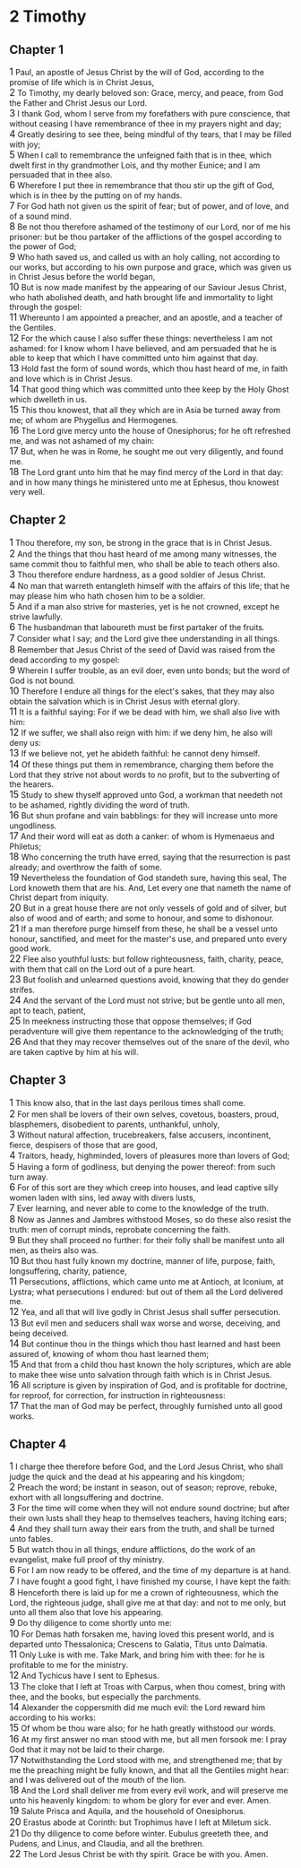 # 2 Timothy

## Chapter 1
<span style="font-size:larger;">1</span>  Paul, an apostle of Jesus Christ by the will of God, according to the promise of life which is in Christ Jesus, <br><span style="font-size:larger;">2</span>  To Timothy, my dearly beloved son: Grace, mercy, and peace, from God the Father and Christ Jesus our Lord. <br><span style="font-size:larger;">3</span>  I thank God, whom I serve from my forefathers with pure conscience, that without ceasing I have remembrance of thee in my prayers night and day; <br><span style="font-size:larger;">4</span>  Greatly desiring to see thee, being mindful of thy tears, that I may be filled with joy; <br><span style="font-size:larger;">5</span>  When I call to remembrance the unfeigned faith that is in thee, which dwelt first in thy grandmother Lois, and thy mother Eunice; and I am persuaded that in thee also. <br><span style="font-size:larger;">6</span>  Wherefore I put thee in remembrance that thou stir up the gift of God, which is in thee by the putting on of my hands. <br><span style="font-size:larger;">7</span>  For God hath not given us the spirit of fear; but of power, and of love, and of a sound mind. <br><span style="font-size:larger;">8</span>  Be not thou therefore ashamed of the testimony of our Lord, nor of me his prisoner: but be thou partaker of the afflictions of the gospel according to the power of God; <br><span style="font-size:larger;">9</span>  Who hath saved us, and called us with an holy calling, not according to our works, but according to his own purpose and grace, which was given us in Christ Jesus before the world began, <br><span style="font-size:larger;">10</span>  But is now made manifest by the appearing of our Saviour Jesus Christ, who hath abolished death, and hath brought life and immortality to light through the gospel: <br><span style="font-size:larger;">11</span>  Whereunto I am appointed a preacher, and an apostle, and a teacher of the Gentiles. <br><span style="font-size:larger;">12</span>  For the which cause I also suffer these things: nevertheless I am not ashamed: for I know whom I have believed, and am persuaded that he is able to keep that which I have committed unto him against that day. <br><span style="font-size:larger;">13</span>  Hold fast the form of sound words, which thou hast heard of me, in faith and love which is in Christ Jesus. <br><span style="font-size:larger;">14</span>  That good thing which was committed unto thee keep by the Holy Ghost which dwelleth in us. <br><span style="font-size:larger;">15</span>  This thou knowest, that all they which are in Asia be turned away from me; of whom are Phygellus and Hermogenes. <br><span style="font-size:larger;">16</span>  The Lord give mercy unto the house of Onesiphorus; for he oft refreshed me, and was not ashamed of my chain: <br><span style="font-size:larger;">17</span>  But, when he was in Rome, he sought me out very diligently, and found me. <br><span style="font-size:larger;">18</span>  The Lord grant unto him that he may find mercy of the Lord in that day: and in how many things he ministered unto me at Ephesus, thou knowest very well. <br>
## Chapter 2
<span style="font-size:larger;">1</span>  Thou therefore, my son, be strong in the grace that is in Christ Jesus. <br><span style="font-size:larger;">2</span>  And the things that thou hast heard of me among many witnesses, the same commit thou to faithful men, who shall be able to teach others also. <br><span style="font-size:larger;">3</span>  Thou therefore endure hardness, as a good soldier of Jesus Christ. <br><span style="font-size:larger;">4</span>  No man that warreth entangleth himself with the affairs of this life; that he may please him who hath chosen him to be a soldier. <br><span style="font-size:larger;">5</span>  And if a man also strive for masteries, yet is he not crowned, except he strive lawfully. <br><span style="font-size:larger;">6</span>  The husbandman that laboureth must be first partaker of the fruits. <br><span style="font-size:larger;">7</span>  Consider what I say; and the Lord give thee understanding in all things. <br><span style="font-size:larger;">8</span>  Remember that Jesus Christ of the seed of David was raised from the dead according to my gospel: <br><span style="font-size:larger;">9</span>  Wherein I suffer trouble, as an evil doer, even unto bonds; but the word of God is not bound. <br><span style="font-size:larger;">10</span>  Therefore I endure all things for the elect's sakes, that they may also obtain the salvation which is in Christ Jesus with eternal glory. <br><span style="font-size:larger;">11</span>  It is a faithful saying: For if we be dead with him, we shall also live with him: <br><span style="font-size:larger;">12</span>  If we suffer, we shall also reign with him: if we deny him, he also will deny us: <br><span style="font-size:larger;">13</span>  If we believe not, yet he abideth faithful: he cannot deny himself. <br><span style="font-size:larger;">14</span>  Of these things put them in remembrance, charging them before the Lord that they strive not about words to no profit, but to the subverting of the hearers. <br><span style="font-size:larger;">15</span>  Study to shew thyself approved unto God, a workman that needeth not to be ashamed, rightly dividing the word of truth. <br><span style="font-size:larger;">16</span>  But shun profane and vain babblings: for they will increase unto more ungodliness. <br><span style="font-size:larger;">17</span>  And their word will eat as doth a canker: of whom is Hymenaeus and Philetus; <br><span style="font-size:larger;">18</span>  Who concerning the truth have erred, saying that the resurrection is past already; and overthrow the faith of some. <br><span style="font-size:larger;">19</span>  Nevertheless the foundation of God standeth sure, having this seal, The Lord knoweth them that are his. And, Let every one that nameth the name of Christ depart from iniquity. <br><span style="font-size:larger;">20</span>  But in a great house there are not only vessels of gold and of silver, but also of wood and of earth; and some to honour, and some to dishonour. <br><span style="font-size:larger;">21</span>  If a man therefore purge himself from these, he shall be a vessel unto honour, sanctified, and meet for the master's use, and prepared unto every good work. <br><span style="font-size:larger;">22</span>  Flee also youthful lusts: but follow righteousness, faith, charity, peace, with them that call on the Lord out of a pure heart. <br><span style="font-size:larger;">23</span>  But foolish and unlearned questions avoid, knowing that they do gender strifes. <br><span style="font-size:larger;">24</span>  And the servant of the Lord must not strive; but be gentle unto all men, apt to teach, patient, <br><span style="font-size:larger;">25</span>  In meekness instructing those that oppose themselves; if God peradventure will give them repentance to the acknowledging of the truth; <br><span style="font-size:larger;">26</span>  And that they may recover themselves out of the snare of the devil, who are taken captive by him at his will. <br>
## Chapter 3
<span style="font-size:larger;">1</span>  This know also, that in the last days perilous times shall come. <br><span style="font-size:larger;">2</span>  For men shall be lovers of their own selves, covetous, boasters, proud, blasphemers, disobedient to parents, unthankful, unholy, <br><span style="font-size:larger;">3</span>  Without natural affection, trucebreakers, false accusers, incontinent, fierce, despisers of those that are good, <br><span style="font-size:larger;">4</span>  Traitors, heady, highminded, lovers of pleasures more than lovers of God; <br><span style="font-size:larger;">5</span>  Having a form of godliness, but denying the power thereof: from such turn away. <br><span style="font-size:larger;">6</span>  For of this sort are they which creep into houses, and lead captive silly women laden with sins, led away with divers lusts, <br><span style="font-size:larger;">7</span>  Ever learning, and never able to come to the knowledge of the truth. <br><span style="font-size:larger;">8</span>  Now as Jannes and Jambres withstood Moses, so do these also resist the truth: men of corrupt minds, reprobate concerning the faith. <br><span style="font-size:larger;">9</span>  But they shall proceed no further: for their folly shall be manifest unto all men, as theirs also was. <br><span style="font-size:larger;">10</span>  But thou hast fully known my doctrine, manner of life, purpose, faith, longsuffering, charity, patience, <br><span style="font-size:larger;">11</span>  Persecutions, afflictions, which came unto me at Antioch, at Iconium, at Lystra; what persecutions I endured: but out of them all the Lord delivered me. <br><span style="font-size:larger;">12</span>  Yea, and all that will live godly in Christ Jesus shall suffer persecution. <br><span style="font-size:larger;">13</span>  But evil men and seducers shall wax worse and worse, deceiving, and being deceived. <br><span style="font-size:larger;">14</span>  But continue thou in the things which thou hast learned and hast been assured of, knowing of whom thou hast learned them; <br><span style="font-size:larger;">15</span>  And that from a child thou hast known the holy scriptures, which are able to make thee wise unto salvation through faith which is in Christ Jesus. <br><span style="font-size:larger;">16</span>  All scripture is given by inspiration of God, and is profitable for doctrine, for reproof, for correction, for instruction in righteousness: <br><span style="font-size:larger;">17</span>  That the man of God may be perfect, throughly furnished unto all good works. <br>
## Chapter 4
<span style="font-size:larger;">1</span>  I charge thee therefore before God, and the Lord Jesus Christ, who shall judge the quick and the dead at his appearing and his kingdom; <br><span style="font-size:larger;">2</span>  Preach the word; be instant in season, out of season; reprove, rebuke, exhort with all longsuffering and doctrine. <br><span style="font-size:larger;">3</span>  For the time will come when they will not endure sound doctrine; but after their own lusts shall they heap to themselves teachers, having itching ears; <br><span style="font-size:larger;">4</span>  And they shall turn away their ears from the truth, and shall be turned unto fables. <br><span style="font-size:larger;">5</span>  But watch thou in all things, endure afflictions, do the work of an evangelist, make full proof of thy ministry. <br><span style="font-size:larger;">6</span>  For I am now ready to be offered, and the time of my departure is at hand. <br><span style="font-size:larger;">7</span>  I have fought a good fight, I have finished my course, I have kept the faith: <br><span style="font-size:larger;">8</span>  Henceforth there is laid up for me a crown of righteousness, which the Lord, the righteous judge, shall give me at that day: and not to me only, but unto all them also that love his appearing. <br><span style="font-size:larger;">9</span>  Do thy diligence to come shortly unto me: <br><span style="font-size:larger;">10</span>  For Demas hath forsaken me, having loved this present world, and is departed unto Thessalonica; Crescens to Galatia, Titus unto Dalmatia. <br><span style="font-size:larger;">11</span>  Only Luke is with me. Take Mark, and bring him with thee: for he is profitable to me for the ministry. <br><span style="font-size:larger;">12</span>  And Tychicus have I sent to Ephesus. <br><span style="font-size:larger;">13</span>  The cloke that I left at Troas with Carpus, when thou comest, bring with thee, and the books, but especially the parchments. <br><span style="font-size:larger;">14</span>  Alexander the coppersmith did me much evil: the Lord reward him according to his works: <br><span style="font-size:larger;">15</span>  Of whom be thou ware also; for he hath greatly withstood our words. <br><span style="font-size:larger;">16</span>  At my first answer no man stood with me, but all men forsook me: I pray God that it may not be laid to their charge. <br><span style="font-size:larger;">17</span>  Notwithstanding the Lord stood with me, and strengthened me; that by me the preaching might be fully known, and that all the Gentiles might hear: and I was delivered out of the mouth of the lion. <br><span style="font-size:larger;">18</span>  And the Lord shall deliver me from every evil work, and will preserve me unto his heavenly kingdom: to whom be glory for ever and ever. Amen. <br><span style="font-size:larger;">19</span>  Salute Prisca and Aquila, and the household of Onesiphorus. <br><span style="font-size:larger;">20</span>  Erastus abode at Corinth: but Trophimus have I left at Miletum sick. <br><span style="font-size:larger;">21</span>  Do thy diligence to come before winter. Eubulus greeteth thee, and Pudens, and Linus, and Claudia, and all the brethren. <br><span style="font-size:larger;">22</span>  The Lord Jesus Christ be with thy spirit. Grace be with you. Amen. <br>